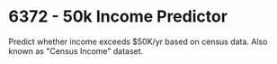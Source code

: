 # 6372 - 50k Income Predictor
 Predict whether income exceeds $50K/yr based on census data. Also known as "Census Income" dataset.

